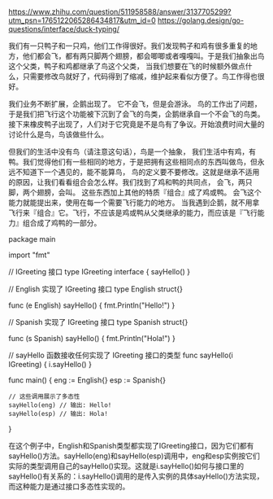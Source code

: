https://www.zhihu.com/question/511958588/answer/3137705299?utm_psn=1765122065286434817&utm_id=0
https://golang.design/go-questions/interface/duck-typing/

我们有一只鸭子和一只鸡，他们工作得很好。我们发现鸭子和鸡有很多重复的地方，他们都会飞，都有两只脚两个翅膀，都会唧唧或者嘎嘎叫。于是我们抽象出鸟这个父类，鸭子和鸡都继承了鸟这个父类， 当我们想要在飞的时候额外做点什么，只需要修改鸟就好了，代码得到了缩减，维护起来看似方便了。鸟工作得也很好。

我们业务不断扩展，企鹅出现了。 它不会飞，但是会游泳。 鸟的工作出了问题，于是我们把飞行这个功能被下沉到了会飞的鸟类，企鹅继承自一个不会飞的鸟类。接下来橡皮鸭子出现了，人们对于它究竟是不是鸟有了争议。开始浪费时间大量的讨论什么是鸟，鸟该做些什么。

但我们的生活中没有鸟（请注意这句话），鸟是一个抽象， 我们生活中有鸡，有鸭。我们觉得他们有一些相同的地方，于是把拥有这些相同点的东西叫做鸟，但永远不知道下一个遇见的，能不能算鸟， 鸟的定义要不要修改。这就是继承不适用的原因，让我们看看组合会怎么样。我们找到了鸡和鸭的共同点， 会飞，两只脚，两个翅膀，会叫。 这些东西加上其他的特质『组合』成了鸡或鸭。 会飞这个能力就能提出来，使用在每一个需要飞行能力的地方。 当我遇到企鹅，就不用拿飞行来『组合』它。飞行，不应该是鸡或鸭从父类继承的能力，而应该是『飞行能力』组合成了鸡鸭的一部分。





package main

import "fmt"

// IGreeting 接口
type IGreeting interface {
    sayHello()
}

// English 实现了 IGreeting 接口
type English struct{}

func (e English) sayHello() {
    fmt.Println("Hello!")
}

// Spanish 实现了 IGreeting 接口
type Spanish struct{}

func (s Spanish) sayHello() {
    fmt.Println("Hola!")
}

// sayHello 函数接收任何实现了 IGreeting 接口的类型
func sayHello(i IGreeting) {
    i.sayHello()
}

func main() {
    eng := English{}
    esp := Spanish{}

    // 这些调用展示了多态性
    sayHello(eng) // 输出: Hello!
    sayHello(esp) // 输出: Hola!
}

在这个例子中，English和Spanish类型都实现了IGreeting接口，因为它们都有sayHello()方法。sayHello(eng)和sayHello(esp)调用中，eng和esp实例按它们实际的类型调用自己的sayHello()实现。这就是i.sayHello()如何与接口里的sayHello()有关系的：i.sayHello()调用的是传入实例的具体sayHello()方法实现，而这种能力是通过接口多态性实现的。


